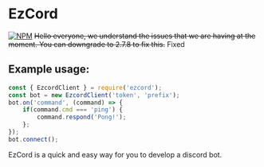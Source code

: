 # EzCord
[![NPM](https://nodei.co/npm/ezcord.png)](https://nodei.co/npm/ezcord/)
~~Hello everyone, we understand the issues that we are having at the moment. You can downgrade to 2.7.8 to fix this.~~ Fixed
## Example usage:
```js
const { EzcordClient } = require('ezcord');
const bot = new EzcordClient('token', 'prefix');
bot.on('command', (command) => {
    if(command.cmd === 'ping') {
        command.respond('Pong!');
    };
});
bot.connect();
```
EzCord is a quick and easy way for you to develop a discord bot.
